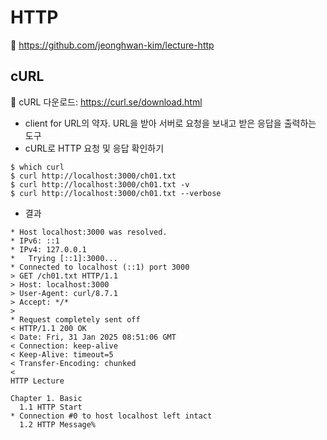 # HTTP

🔗 https://github.com/jeonghwan-kim/lecture-http

## cURL
🔗 cURL 다운로드: https://curl.se/download.html
- client for URL의 약자. URL을 받아 서버로 요청을 보내고 받은 응답을 출력하는 도구
- cURL로 HTTP 요청 및 응답 확인하기
``` shell
$ which curl
$ curl http://localhost:3000/ch01.txt
$ curl http://localhost:3000/ch01.txt -v
$ curl http://localhost:3000/ch01.txt --verbose
```

- 결과
``` shell
* Host localhost:3000 was resolved.
* IPv6: ::1
* IPv4: 127.0.0.1
*   Trying [::1]:3000...
* Connected to localhost (::1) port 3000
> GET /ch01.txt HTTP/1.1
> Host: localhost:3000
> User-Agent: curl/8.7.1
> Accept: */*
> 
* Request completely sent off
< HTTP/1.1 200 OK
< Date: Fri, 31 Jan 2025 08:51:06 GMT
< Connection: keep-alive
< Keep-Alive: timeout=5
< Transfer-Encoding: chunked
< 
HTTP Lecture

Chapter 1. Basic
  1.1 HTTP Start
* Connection #0 to host localhost left intact
  1.2 HTTP Message%
```